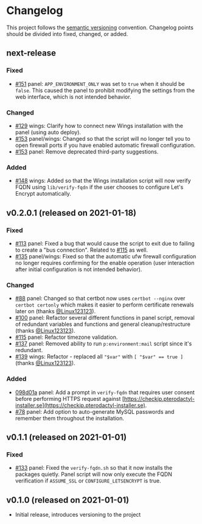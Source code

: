 # Changelog

This project follows the [semantic versioning](https://semver.org) convention. Changelog points should be divided into fixed, changed, or added.

## next-release

### Fixed

- [#151](https://github.com/LoneDev6/pterodactyl-installer/issues/151) panel: `APP_ENVIRONMENT_ONLY` was set to `true` when it should be `false`. This caused the panel to prohibit modifying the settings from the web interface, which is not intended behavior.

### Changed

- [#129](https://github.com/LoneDev6/pterodactyl-installer/issues/129) wings: Clarify how to connect new Wings installation with the panel (using auto deploy).
- [#153](https://github.com/LoneDev6/pterodactyl-installer/pull/153) panel/wings: Changed so that the script will no longer tell you to open firewall ports if you have enabled automatic firewall configuration.
- [#153](https://github.com/LoneDev6/pterodactyl-installer/pull/153) panel: Remove deprecated third-party suggestions.

### Added

- [#148](https://github.com/LoneDev6/pterodactyl-installer/issues/148) wings: Added so that the Wings installation script will now verify FQDN using `lib/verify-fqdn` if the user chooses to configure Let's Encrypt automatically.

## v0.2.0.1 (released on 2021-01-18)

### Fixed

- [#113](https://github.com/LoneDev6/pterodactyl-installer/issues/113) panel: Fixed a bug that would cause the script to exit due to failing to create a "bus connection". Related to [#115](https://github.com/LoneDev6/pterodactyl-installer/issues/115) as well.
- [#135](https://github.com/LoneDev6/pterodactyl-installer/issues/135) panel/wings: Fixed so that the automatic ufw firewall configuration no longer requires confirming for the enable operation (user interaction after initial configuration is not intended behavior).

### Changed

- [#88](https://github.com/LoneDev6/pterodactyl-installer/issues/88) panel: Changed so that certbot now uses `certbot --nginx` over `certbot certonly` which makes it easier to perform certificate renewals later on (thanks [@Linux123123](https://github.com/Linux123123)).
- [#100](https://github.com/LoneDev6/pterodactyl-installer/pull/100) panel: Refactor several different functions in panel script, removal of redundant variables and functions and general cleanup/restructure (thanks [@Linux123123](https://github.com/Linux123123)).
- [#115](https://github.com/LoneDev6/pterodactyl-installer/issues/115) panel: Refactor timezone validation.
- [#137](https://github.com/LoneDev6/pterodactyl-installer/issues/137) panel: Removed ability to run `p:environment:mail` script since it's redundant.
- [#139](https://github.com/LoneDev6/pterodactyl-installer/pull/139) wings: Refactor - replaced all `"$var"` with `[ "$var" == true ]` (thanks [@Linux123123](https://github.com/Linux123123)).

### Added

- [098d01a](https://github.com/LoneDev6/pterodactyl-installer/commit/098d01a9729dffaf40e80077da2d7d51b42a197b) panel: Add a prompt in `verify-fqdn` that requires user consent before performing HTTPS request against [https://checkip.pterodactyl-installer.se](https://checkip.pterodactyl-installer.se).
- [#78](https://github.com/LoneDev6/pterodactyl-installer/issues/78) panel: Add option to auto-generate MySQL passwords and remember them throughout the installation.

## v0.1.1 (released on 2021-01-01)

### Fixed

- [#133](https://github.com/LoneDev6/pterodactyl-installer/issues/133) panel: Fixed the `verify-fqdn.sh` so that it now installs the packages quietly. Panel script will now only execute the FQDN verification if `ASSUME_SSL` or `CONFIGURE_LETSENCRYPT` is true.

## v0.1.0 (released on 2021-01-01)

- Initial release, introduces versioning to the project
